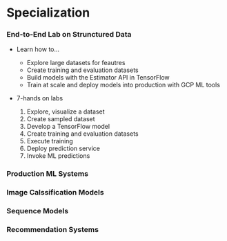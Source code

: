 # Specialization

### End-to-End Lab on Strunctured Data

* Learn how to...
   * Explore large datasets for feautres
   * Create training and evaluation datasets
   * Build models with the Estimator API in TensorFlow
   * Train at scale and deploy models into production with GCP ML tools
   
* 7-hands on labs
  1. Explore, visualize a dataset
  2. Create sampled dataset
  3. Develop a TensorFlow model
  4. Create training and evaluation datasets
  5. Execute training
  6. Deploy prediction service
  7. Invoke ML predictions
  
### Production ML Systems

### Image Calssification Models

### Sequence Models

### Recommendation Systems
